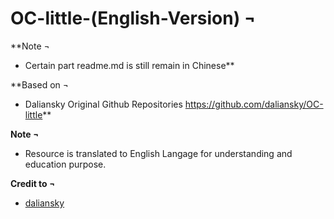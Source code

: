 # OC-little-(English-Version) ¬

**Note ¬

- Certain part readme.md is still remain in Chinese** 

**Based on ¬

- Daliansky Original Github Repositories https://github.com/daliansky/OC-little**

**Note ¬** 

- Resource is translated to English Langage for understanding and education purpose. 

**Credit to ¬** 
- [daliansky](https://github.com/daliansky)
